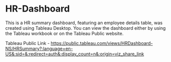 # HR-Dashboard

This is a HR summary dashboard, featuring an employee details table, was created using Tableau Desktop. You can view the dashboard either by using the Tableau workbook or on the Tableau Public website.

Tableau Public Link - https://public.tableau.com/views/HRDashboard-NS/HRSummary?:language=en-US&:sid=&:redirect=auth&:display_count=n&:origin=viz_share_link

